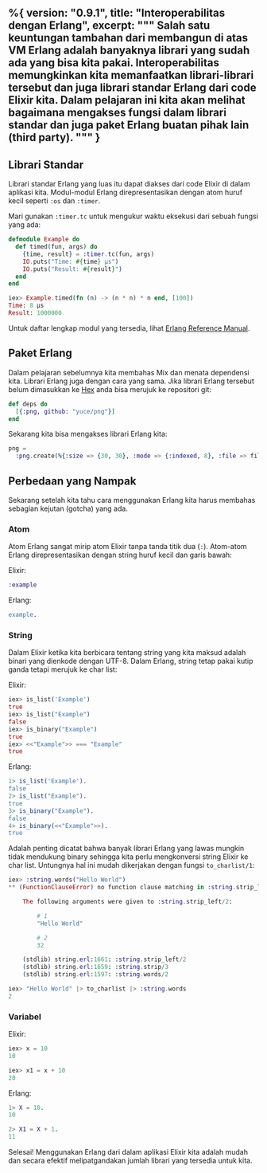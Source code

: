 %{
  version: "0.9.1",
  title: "Interoperabilitas dengan Erlang",
  excerpt: """
  Salah satu keuntungan tambahan dari membangun di atas VM Erlang adalah banyaknya librari yang sudah ada yang bisa kita pakai. Interoperabilitas memungkinkan kita memanfaatkan librari-librari tersebut dan juga librari standar Erlang dari code Elixir kita.  Dalam pelajaran ini kita akan melihat bagaimana mengakses fungsi dalam librari standar dan juga paket Erlang buatan pihak lain (third party).
  """
}
---

## Librari Standar

Librari standar Erlang yang luas itu dapat diakses dari code Elixir di dalam aplikasi kita.  Modul-modul Erlang direpresentasikan dengan atom huruf kecil seperti `:os` dan `:timer`.

Mari gunakan `:timer.tc` untuk mengukur waktu eksekusi dari sebuah fungsi yang ada:

```elixir
defmodule Example do
  def timed(fun, args) do
    {time, result} = :timer.tc(fun, args)
    IO.puts("Time: #{time} μs")
    IO.puts("Result: #{result}")
  end
end

iex> Example.timed(fn (n) -> (n * n) * n end, [100])
Time: 8 μs
Result: 1000000
```

Untuk daftar lengkap modul yang tersedia, lihat [Erlang Reference Manual](http://erlang.org/doc/apps/stdlib/).

## Paket Erlang

Dalam pelajaran sebelumnya kita membahas Mix dan menata dependensi kita.  Librari Erlang juga dengan cara yang sama.  Jika librari Erlang tersebut belum dimasukkan ke [Hex](https://hex.pm) anda bisa merujuk ke repositori git:

```elixir
def deps do
  [{:png, github: "yuce/png"}]
end
```

Sekarang kita bisa mengakses librari Erlang kita:

```elixir
png =
  :png.create(%{:size => {30, 30}, :mode => {:indexed, 8}, :file => file, :palette => palette})
```

## Perbedaan yang Nampak

Sekarang setelah kita tahu cara menggunakan Erlang kita harus membahas sebagian kejutan (gotcha) yang ada.

### Atom

Atom Erlang sangat mirip atom Elixir tanpa tanda titik dua (`:`).  Atom-atom Erlang direpresentasikan dengan string huruf kecil dan garis bawah:

Elixir:

```elixir
:example
```

Erlang:

```erlang
example.
```

### String

Dalam Elixir ketika kita berbicara tentang string yang kita maksud adalah binari yang dienkode dengan UTF-8.  Dalam Erlang, string tetap pakai kutip ganda tetapi merujuk ke char list:

Elixir:

```elixir
iex> is_list('Example')
true
iex> is_list("Example")
false
iex> is_binary("Example")
true
iex> <<"Example">> === "Example"
true
```

Erlang:

```erlang
1> is_list('Example').
false
2> is_list("Example").
true
3> is_binary("Example").
false
4> is_binary(<<"Example">>).
true
```

Adalah penting dicatat bahwa banyak librari Erlang yang lawas mungkin tidak mendukung binary sehingga kita perlu mengkonversi string Elixir ke char list.  Untungnya hal ini mudah dikerjakan dengan fungsi `to_charlist/1`:

```elixir
iex> :string.words("Hello World")
** (FunctionClauseError) no function clause matching in :string.strip_left/2

    The following arguments were given to :string.strip_left/2:

        # 1
        "Hello World"

        # 2
        32

    (stdlib) string.erl:1661: :string.strip_left/2
    (stdlib) string.erl:1659: :string.strip/3
    (stdlib) string.erl:1597: :string.words/2

iex> "Hello World" |> to_charlist |> :string.words
2
```

### Variabel

Elixir:

```elixir
iex> x = 10
10

iex> x1 = x + 10
20
```

Erlang:

```erlang
1> X = 10.
10

2> X1 = X + 1.
11
```

Selesai!  Menggunakan Erlang dari dalam aplikasi Elixir kita adalah mudah dan secara efektif melipatgandakan jumlah librari yang tersedia untuk kita.
